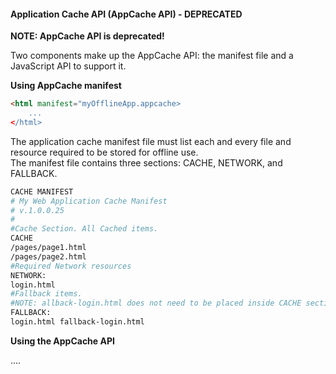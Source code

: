 ####  Application Cache API (AppCache API) - DEPRECATED

**NOTE: AppCache API is deprecated!**

Two components make up the AppCache API: the manifest file and a JavaScript API to support it.

**Using AppCache manifest**

```html
<html manifest="myOfflineApp.appcache>
    ...
</html>
```

The application cache manifest file must list each and every file and resource required to
be stored for offline use.\
The manifest file contains three sections: CACHE, NETWORK, and FALLBACK.

```sh
CACHE MANIFEST
# My Web Application Cache Manifest
# v.1.0.0.25
#
#Cache Section. All Cached items.
CACHE
/pages/page1.html
/pages/page2.html
#Required Network resources
NETWORK:
login.html
#Fallback items. 
#NOTE: allback-login.html does not need to be placed inside CACHE section.
FALLBACK:
login.html fallback-login.html
```

**Using the AppCache API**

....